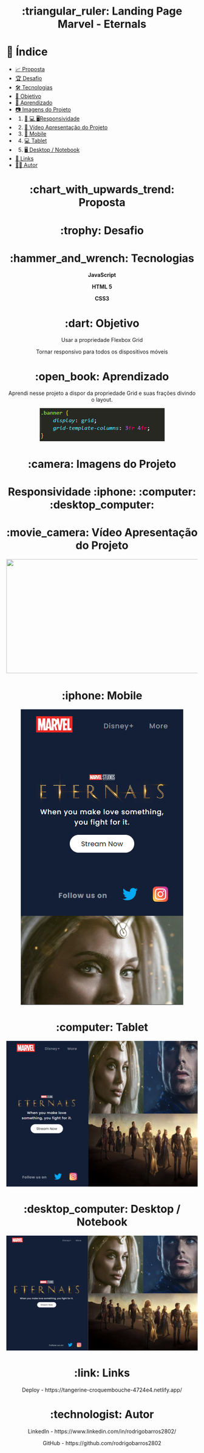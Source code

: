 <h1 align="center">:triangular_ruler: Landing Page Marvel - Eternals</h1>

# :memo: Índice
* [:chart_with_upwards_trend: Proposta](https://github.com/rodrigobarros2802/landingpage-eternals-responsive#chart_with_upwards_trend-proposta)
* [:trophy: Desafio](https://github.com/rodrigobarros2802/landingpage-eternals-responsive#trophy-desafio)
* [:hammer_and_wrench: Tecnologias](https://github.com/rodrigobarros2802/landingpage-eternals-responsive#hammer_and_wrench-tecnologias)
* [:dart: Objetivo](https://github.com/rodrigobarros2802/landingpage-eternals-responsive#dart-objetivo)
* [:open_book: Aprendizado](https://github.com/rodrigobarros2802/landingpage-eternals-responsive#open_book-aprendizado)
* [:camera: Imagens do Projeto](https://github.com/rodrigobarros2802/landingpage-eternals-responsive#camera-imagens-do-projeto)
* 1. [:iphone: :computer: :desktop_computer:Responsividade](https://github.com/rodrigobarros2802/landingpage-eternals-responsive/edit/master/README.md#responsividade-iphone-computer-desktop_computer)
* 2. [:movie_camera: Vídeo Apresentação do Projeto](https://github.com/rodrigobarros2802/landingpage-eternals-responsive/edit/master/README.md#movie_camera-v%C3%ADdeo-apresenta%C3%A7%C3%A3o-do-projeto)
* 3. [:iphone: Mobile](https://github.com/rodrigobarros2802/landingpage-eternals-responsive/edit/master/README.md#iphone-mobile)
* 4. [:computer: Tablet](https://github.com/rodrigobarros2802/landingpage-eternals-responsive/edit/master/README.md#computer-tablet)
* 5. [:desktop_computer: Desktop / Notebook](https://github.com/rodrigobarros2802/landingpage-eternals-responsive/edit/master/README.md#desktop_computer-desktop--notebook)
* [:link: Links](https://github.com/rodrigobarros2802/landingpage-eternals-responsive#link-links)
* [:technologist: Autor](https://github.com/rodrigobarros2802/landingpage-eternals-responsive#technologist-autor)

<h1 align="center">:chart_with_upwards_trend: Proposta</h1>
<p align="center"></p>

<h1 align="center">:trophy: Desafio</h1>
<p align="center"></p>

<h1 align="center">:hammer_and_wrench: Tecnologias</h1>
<p align="center"><strong>JavaScript</strong></p>
<p align="center"><strong>HTML 5</strong></p>
<p align="center"><strong>CSS3</strong></p>

<h1 align="center">:dart: Objetivo</h1>
<p align="center">Usar a propriedade Flexbox Grid</p>
<p align="center">Tornar responsivo para todos os dispositivos móveis</p>

<h1 align="center">:open_book: Aprendizado</h1>
<p align="center">Aprendi nesse projeto a dispor da propriedade Grid e suas frações divindo o layout.</p>
<p align="center"><img src="assets/img/aprendizado.png"></p>

<h1 align="center">:camera: Imagens do Projeto</h1>
<h1 align="center">Responsividade :iphone: :computer: :desktop_computer:</h1>

<h1 align="center">:movie_camera: Vídeo Apresentação do Projeto</h1>
<p align="center">
<img width="600" height="300" src="assets/img/gif-apresentacao.gif">
</p>

<h1 align="center">:iphone: Mobile</h1>
<p align="center"><img src="assets/img/print mobile.png"></p>

<h1 align="center">:computer: Tablet</h1>
<p align="center"><img src="assets/img/print tablet.png"></p>

<h1 align="center">:desktop_computer: Desktop / Notebook</h1>
<p align="center"><img src="assets/img/print desktop.png"></p>

<h1 align="center">:link: Links</h1>
<p align="center">Deploy - https://tangerine-croquembouche-4724e4.netlify.app/</p> 

<h1 align="center">:technologist: Autor</h1>

<p align="center">LinkedIn - https://www.linkedin.com/in/rodrigobarros2802/</p>

<p align="center">GitHub - https://github.com/rodrigobarros2802</p> 
